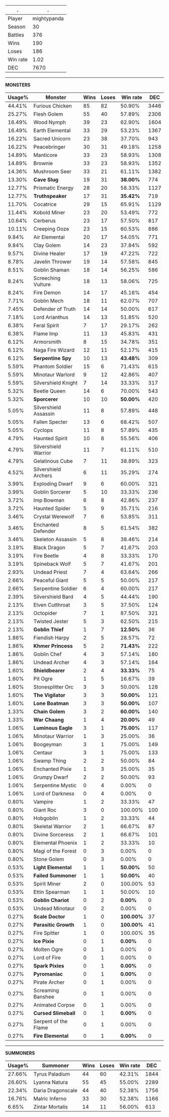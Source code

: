 .|.
|-|-
Player|mightypanda
Season|30
Battles|376
Wins|190
Loses|186
Win rate|1.02
DEC|7670

---
**MONSTERS**

Usage%|Monster|Wins|Loses|Win rate|DEC|
-|-|-|-|-|-|
44.41%|Furious Chicken|85|82|50.90%|3446|
25.27%|Flesh Golem|55|40|57.89%|2306|
16.49%|Wood Nymph|39|23|62.90%|1604|
16.49%|Earth Elemental|33|29|53.23%|1367|
16.22%|Sacred Unicorn|23|38|37.70%|943|
16.22%|Peacebringer|30|31|49.18%|1258|
14.89%|Manticore|33|23|58.93%|1308|
14.89%|Brownie|33|23|58.93%|1352|
14.36%|Mushroom Seer|33|21|61.11%|1382|
13.30%|**Cave Slug**|19|31|**38.00%**|774|
12.77%|Prismatic Energy|28|20|58.33%|1127|
12.77%|**Truthspeaker**|17|31|**35.42%**|719|
11.70%|Cocatrice|29|15|65.91%|1129|
11.44%|Kobold Miner|23|20|53.49%|772|
10.64%|Cerberus|23|17|57.50%|817|
10.11%|Creeping Ooze|23|15|60.53%|886|
9.84%|Air Elemental|20|17|54.05%|771|
9.84%|Clay Golem|14|23|37.84%|592|
9.57%|Divine Healer|17|19|47.22%|722|
8.78%|Javelin Thrower|19|14|57.58%|845|
8.51%|Goblin Shaman|18|14|56.25%|586|
8.24%|Screeching Vulture|18|13|58.06%|725|
8.24%|Fire Demon|14|17|45.16%|454|
7.71%|Goblin Mech|18|11|62.07%|707|
7.45%|Defender of Truth|14|14|50.00%|617|
7.18%|Lord Arianthus|14|13|51.85%|520|
6.38%|Feral Spirit|7|17|29.17%|262|
6.38%|Flame Imp|11|13|45.83%|431|
6.12%|Armorsmith|8|15|34.78%|351|
6.12%|Naga Fire Wizard|12|11|52.17%|415|
6.12%|**Serpentine Spy**|10|13|**43.48%**|309|
5.59%|Phantom Soldier|15|6|71.43%|615|
5.59%|Minotaur Warlord|9|12|42.86%|407|
5.59%|Silvershield Knight|7|14|33.33%|317|
5.32%|Beetle Queen|14|6|70.00%|543|
5.32%|**Sporcerer**|10|10|**50.00%**|420|
5.05%|Silvershield Assassin|11|8|57.89%|448|
5.05%|Fallen Specter|13|6|68.42%|507|
5.05%|Cyclops|11|8|57.89%|435|
4.79%|Haunted Spirit|10|8|55.56%|406|
4.79%|Silvershield Warrior|11|7|61.11%|510|
4.79%|Gelatinous Cube|7|11|38.89%|323|
4.52%|Silvershield Archers|6|11|35.29%|274|
3.99%|Exploding Dwarf|9|6|60.00%|321|
3.99%|Goblin Sorcerer|5|10|33.33%|236|
3.72%|Imp Bowman|6|8|42.86%|237|
3.72%|Haunted Spider|5|9|35.71%|216|
3.46%|Crystal Werewolf|7|6|53.85%|311|
3.46%|Enchanted Defender|8|5|61.54%|382|
3.46%|Skeleton Assassin|5|8|38.46%|214|
3.19%|Black Dragon|5|7|41.67%|203|
3.19%|Fire Beetle|4|8|33.33%|170|
3.19%|Spineback Wolf|5|7|41.67%|201|
2.93%|Undead Priest|7|4|63.64%|266|
2.66%|Peaceful Giant|5|5|50.00%|217|
2.66%|Serpentine Soldier|6|4|60.00%|217|
2.39%|Silvershield Bard|4|5|44.44%|190|
2.13%|Elven Cutthroat|3|5|37.50%|124|
2.13%|Octopider|7|1|87.50%|321|
2.13%|Twisted Jester|5|3|62.50%|215|
2.13%|**Goblin Thief**|1|7|**12.50%**|36|
1.86%|Fiendish Harpy|2|5|28.57%|72|
1.86%|**Khmer Princess**|5|2|**71.43%**|222|
1.86%|Goblin Chef|4|3|57.14%|180|
1.86%|Undead Archer|4|3|57.14%|164|
1.60%|**Shieldbearer**|2|4|**33.33%**|75|
1.60%|Pit Ogre|1|5|16.67%|39|
1.60%|Stonesplitter Orc|3|3|50.00%|128|
1.60%|**The Vigilator**|3|3|**50.00%**|121|
1.60%|**Lone Boatman**|3|3|**50.00%**|107|
1.33%|**Chain Golem**|3|2|**60.00%**|140|
1.33%|**War Chaang**|1|4|**20.00%**|49|
1.06%|**Luminous Eagle**|3|1|**75.00%**|117|
1.06%|Minotaur Warrior|1|3|25.00%|36|
1.06%|Boogeyman|3|1|75.00%|149|
1.06%|Centaur|3|1|75.00%|133|
1.06%|Swamp Thing|2|2|50.00%|84|
1.06%|Enchanted Pixie|1|3|25.00%|35|
1.06%|Grumpy Dwarf|2|2|50.00%|93|
1.06%|Serpentine Mystic|0|4|0.00%|0|
1.06%|Lord of Darkness|0|4|0.00%|0|
0.80%|Vampire|1|2|33.33%|47|
0.80%|Giant Roc|3|0|100.00%|100|
0.80%|Hobgoblin|1|2|33.33%|44|
0.80%|Skeletal Warrior|2|1|66.67%|87|
0.80%|Divine Sorceress|2|1|66.67%|101|
0.80%|Elemental Phoenix|1|2|33.33%|10|
0.80%|Magi of the Forest|0|3|0.00%|0|
0.80%|Stone Golem|0|3|0.00%|0|
0.53%|**Light Elemental**|1|1|**50.00%**|50|
0.53%|**Failed Summoner**|1|1|**50.00%**|40|
0.53%|Spirit Miner|2|0|100.00%|53|
0.53%|Ettin Spearman|1|1|50.00%|10|
0.53%|**Goblin Chariot**|0|2|**0.00%**|0|
0.53%|Undead Minotaur|0|2|0.00%|0|
0.27%|**Scale Doctor**|1|0|**100.00%**|37|
0.27%|**Parasitic Growth**|1|0|**100.00%**|41|
0.27%|Fire Spitter|1|0|100.00%|35|
0.27%|**Ice Pixie**|0|1|**0.00%**|0|
0.27%|Molten Ogre|0|1|0.00%|0|
0.27%|Lord of Fire|0|1|0.00%|0|
0.27%|**Spark Pixies**|0|1|**0.00%**|0|
0.27%|**Pyromaniac**|0|1|**0.00%**|0|
0.27%|Pirate Archer|0|1|0.00%|0|
0.27%|Screaming Banshee|0|1|0.00%|0|
0.27%|Animated Corpse|0|1|0.00%|0|
0.27%|**Cursed Slimeball**|0|1|**0.00%**|0|
0.27%|Serpent of the Flame|0|1|0.00%|0|
0.27%|**Fire Elemental**|0|1|**0.00%**|0|

---
**SUMMONERS**

Usage%|Summoner|Wins|Loses|Win rate|DEC|
-|-|-|-|-|-|
27.66%|Tyrus Paladium|44|60|42.31%|1844|
26.60%|Lyanna Natura|55|45|55.00%|2289|
22.34%|Daria Dragonscale|44|40|52.38%|1756|
16.76%|Malric Inferno|33|30|52.38%|1166|
6.65%|Zintar Mortalis|14|11|56.00%|613|
